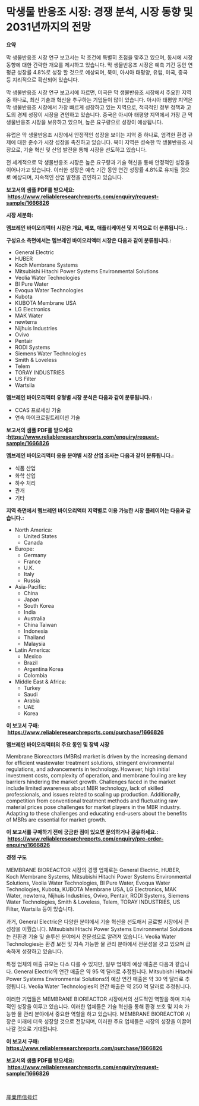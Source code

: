 <p><h1>막생물 반응조 시장: 경쟁 분석, 시장 동향 및 2031년까지의 전망</h1></p><p><strong>요약</strong></p>
<p><p>막 생물반응조 시장 연구 보고서는 막 조건에 특별히 초점을 맞추고 있으며, 동시에 시장 동향에 대한 간략한 개요를 제시하고 있습니다. 막 생물반응조 시장은 예측 기간 동안 연평균 성장률 4.8%로 성장 할 것으로 예상되며, 북미, 아시아 태평양, 유럽, 미국, 중국 등 지리적으로 확산되어 있습니다.</p><p>막 생물반응조 시장 연구 보고서에 따르면, 미국은 막 생물반응조 시장에서 주요한 지역 중 하나로, 최신 기술과 혁신을 추구하는 기업들이 많이 있습니다. 아시아 태평양 지역은 막 생물반응조 시장에서 가장 빠르게 성장하고 있는 지역으로, 적극적인 정부 정책과 고도의 경제 성장이 시장을 견인하고 있습니다. 중국은 아시아 태평양 지역에서 가장 큰 막 생물반응조 시장을 보유하고 있으며, 높은 요구량으로 성장이 예상됩니다.</p><p>유럽은 막 생물반응조 시장에서 안정적인 성장을 보이는 지역 중 하나로, 엄격한 환경 규제에 대한 준수가 시장 성장을 촉진하고 있습니다. 북미 지역은 성숙한 막 생물반응조 시장으로, 기술 혁신 및 산업 발전을 통해 시장을 선도하고 있습니다.</p><p>전 세계적으로 막 생물반응조 시장은 높은 요구량과 기술 혁신을 통해 안정적인 성장을 이어나가고 있습니다. 이러한 성장은 예측 기간 동안 연간 성장률 4.8%로 유지될 것으로 예상되며, 지속적인 산업 발전을 견인하고 있습니다.</p></p>
<p><strong>보고서의 샘플 PDF를 받으세요: &nbsp;<a href="https://www.reliableresearchreports.com/enquiry/request-sample/1666826">https://www.reliableresearchreports.com/enquiry/request-sample/1666826</a></strong></p>
<p><strong>시장 세분화:</strong></p>
<p><strong> 멤브레인 바이오리액터 시장은 개요, 배포, 애플리케이션 및 지역으로 더 분류됩니다. :</strong></p>
<p><strong>구성요소 측면에서는 멤브레인 바이오리액터 시장은 다음과 같이 분류됩니다.:</strong></p>
<p><ul><li>General Electric</li><li>HUBER</li><li>Koch Membrane Systems</li><li>Mitsubishi Hitachi Power Systems Environmental Solutions</li><li>Veolia Water Technologies</li><li>BI Pure Water</li><li>Evoqua Water Technologies</li><li>Kubota</li><li>KUBOTA Membrane USA</li><li>LG Electronics</li><li>MAK Water</li><li>newterra</li><li>Nijhuis Industries</li><li>Ovivo</li><li>Pentair</li><li>RODI Systems</li><li>Siemens Water Technologies</li><li>Smith & Loveless</li><li>Telem</li><li>TORAY INDUSTRIES</li><li>US Filter</li><li>Wartsila</li></ul></p>
<p><strong> 멤브레인 바이오리액터 유형별 시장 분석은 다음과 같이 분류됩니다.:</strong></p>
<p><ul><li>CCAS 프로세싱 기술</li><li>연속 마이크로필트레이션 기술</li></ul></p>
<p><strong>보고서의 샘플 PDF를 받으세요 :<a href="https://www.reliableresearchreports.com/enquiry/request-sample/1666826">https://www.reliableresearchreports.com/enquiry/request-sample/1666826</a></strong></p>
<p><strong> 멤브레인 바이오리액터 응용 분야별 시장 산업 조사는 다음과 같이 분류됩니다.:</strong></p>
<p><ul><li>식품 산업</li><li>화학 산업</li><li>하수 처리</li><li>관개</li><li>기타</li></ul></p>
<p><strong>지역 측면에서 멤브레인 바이오리액터 지역별로 이용 가능한 시장 플레이어는 다음과 같습니다.:</strong></p>
<p><ul>
    <li>
        North America:
        <ul>
            <li>United States</li>
            <li>Canada</li>
        </ul>
    </li>
    <li>
        Europe:
        <ul>
            <li>Germany</li>
            <li>France</li>
            <li>U.K.</li>
            <li>Italy</li>
            <li>Russia</li>
        </ul>
    </li>
    <li>
        Asia-Pacific:
        <ul>
            <li>China</li>
            <li>Japan</li>
            <li>South Korea</li>
            <li>India</li>
            <li>Australia</li>
            <li>China Taiwan</li>
            <li>Indonesia</li>
            <li>Thailand</li>
            <li>Malaysia</li>
        </ul>
    </li>
    <li>
        Latin America:
        <ul>
            <li>Mexico</li>
            <li>Brazil</li>
            <li>Argentina Korea</li>
            <li>Colombia</li>
        </ul>
    </li>
    <li>
        Middle East & Africa:
        <ul>
            <li>Turkey</li>
            <li>Saudi</li>
            <li>Arabia</li>
            <li>UAE</li>
            <li>Korea</li>
        </ul>
    </li>
    </ul></p>
<p><strong>이 보고서 구매: &nbsp;<a href="https://www.reliableresearchreports.com/purchase/1666826">https://www.reliableresearchreports.com/purchase/1666826</a></strong></p>
<p><strong>멤브레인 바이오리액터의 주요 동인 및 장벽 시장</strong></p>
<p><p>Membrane Bioreactors (MBRs) market is driven by the increasing demand for efficient wastewater treatment solutions, stringent environmental regulations, and advancements in technology. However, high initial investment costs, complexity of operation, and membrane fouling are key barriers hindering the market growth. Challenges faced in the market include limited awareness about MBR technology, lack of skilled professionals, and issues related to scaling up production. Additionally, competition from conventional treatment methods and fluctuating raw material prices pose challenges for market players in the MBR industry. Adapting to these challenges and educating end-users about the benefits of MBRs are essential for market growth.</p></p>
<p><strong>이 보고서를 구매하기 전에 궁금한 점이 있으면 문의하거나 공유하세요.: &nbsp;<a href="https://www.reliableresearchreports.com/enquiry/pre-order-enquiry/1666826">https://www.reliableresearchreports.com/enquiry/pre-order-enquiry/1666826</a></strong></p>
<p><strong>경쟁 구도</strong></p>
<p><p>MEMBRANE BIOREACTOR 시장의 경쟁 업체로는 General Electric, HUBER, Koch Membrane Systems, Mitsubishi Hitachi Power Systems Environmental Solutions, Veolia Water Technologies, BI Pure Water, Evoqua Water Technologies, Kubota, KUBOTA Membrane USA, LG Electronics, MAK Water, newterra, Nijhuis Industries, Ovivo, Pentair, RODI Systems, Siemens Water Technologies, Smith & Loveless, Telem, TORAY INDUSTRIES, US Filter, Wartsila 등이 있습니다.</p><p>과거, General Electric은 다양한 분야에서 기술 혁신을 선도해서 글로벌 시장에서 큰 성장을 이뤘습니다. Mitsubishi Hitachi Power Systems Environmental Solutions는 친환경 기술 및 솔루션 분야에서 전문성으로 알려져 있습니다. Veolia Water Technologies는 환경 보전 및 지속 가능한 물 관리 분야에서 전문성을 갖고 있으며 급속하게 성장하고 있습니다.</p><p>특정 업체의 매출 규모는 다소 다를 수 있지만, 일부 업체의 예상 매출은 다음과 같습니다. General Electric의 연간 매출은 약 95 억 달러로 추정됩니다. Mitsubishi Hitachi Power Systems Environmental Solutions의 예상 연간 매출은 약 30 억 달러로 추정됩니다. Veolia Water Technologies의 연간 매출은 약 250 억 달러로 추정됩니다.</p><p>이러한 기업들은 MEMBRANE BIOREACTOR 시장에서의 선도적인 역할을 하며 지속적인 성장을 이루고 있습니다. 이러한 업체들은 기술 혁신을 통해 환경 보호 및 지속 가능한 물 관리 분야에서 중요한 역할을 하고 있습니다. MEMBRANE BIOREACTOR 시장은 미래에 더욱 성장할 것으로 전망되며, 이러한 주요 업체들은 시장의 성장을 이끌어 나갈 것으로 기대됩니다.</p></p>
<p><strong>이 보고서 구매: &nbsp; <a href="https://www.reliableresearchreports.com/purchase/1666826">https://www.reliableresearchreports.com/purchase/1666826</a></strong></p>
<p><strong>보고서의 샘플 PDF를 받으세요: &nbsp;<a href="https://www.reliableresearchreports.com/enquiry/request-sample/1666826">https://www.reliableresearchreports.com/enquiry/request-sample/1666826</a></strong><strong></strong></p>
<p>&nbsp;</p>
<p><p><a href="https://github.com/one-cool-chick/Market-Research-Report-List-1/blob/main/984767215460.md">産業用信号灯</a></p></p>